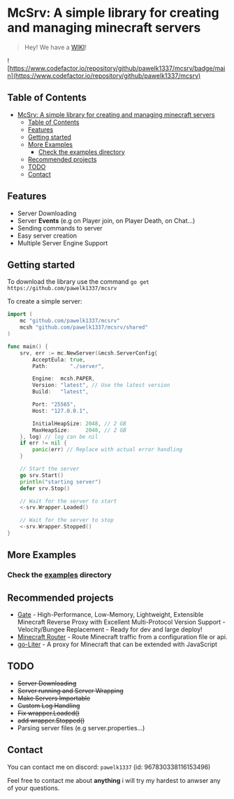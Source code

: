 # McSrv: A simple library for creating and managing minecraft servers
>
> Hey! We have a [WIKI](https://github.com/pawelk1337/mcsrv/wiki)!

![https://www.codefactor.io/repository/github/pawelk1337/mcsrv/badge/main](https://www.codefactor.io/repository/github/pawelk1337/mcsrv)

Table of Contents
---

- [McSrv: A simple library for creating and managing minecraft servers](#mcsrv-a-simple-library-for-creating-and-managing-minecraft-servers)
	- [Table of Contents](#table-of-contents)
	- [Features](#features)
	- [Getting started](#getting-started)
	- [More Examples](#more-examples)
		- [Check the examples directory](#check-the-examples-directory)
	- [Recommended projects](#recommended-projects)
	- [TODO](#todo)
	- [Contact](#contact)

Features
---

- Server Downloading
- Server **Events** (e.g on Player join, on Player Death, on Chat...)
- Sending commands to server
- Easy server creation
- Multiple Server Engine Support

Getting started
---

To download the library use the command
`go get https://github.com/pawelk1337/mcsrv`

To create a simple server:

```go
import (
    mc "github.com/pawelk1337/mcsrv"
    mcsh "github.com/pawelk1337/mcsrv/shared"
)

func main() {
    srv, err := mc.NewServer(&mcsh.ServerConfig{
        AcceptEula: true,
        Path:       "./server",

        Engine:  mcsh.PAPER,
        Version: "latest", // Use the latest version
        Build:   "latest",

        Port: "25565",
        Host: "127.0.0.1",

        InitialHeapSize: 2048, // 2 GB
        MaxHeapSize:     2048, // 2 GB
    }, log) // log can be nil
    if err != nil {
        panic(err) // Replace with actual error handling
    }

    // Start the server
    go srv.Start()
    println("starting server")
    defer srv.Stop()

    // Wait for the server to start
    <-srv.Wrapper.Loaded()

    // Wait for the server to stop
    <-srv.Wrapper.Stopped()
}
```

More Examples
---

### Check the [examples](https://github.com/pawelk1337/mcsrv/tree/main/examples) directory

Recommended projects
---

- [Gate](https://github.com/minekube/gate) - High-Performance, Low-Memory, Lightweight, Extensible Minecraft Reverse Proxy with Excellent Multi-Protocol Version Support - Velocity/Bungee Replacement - Ready for dev and large deploy!
- [Minecraft Router](https://github.com/AbandonTech/minecraftrouter) - Route Minecraft traffic from a configuration file or api.
- [go-Liter](https://github.com/LiterMC/go-liter) - A proxy for Minecraft that can be extended with JavaScript

TODO
---

- ~~Server Downloading~~
- ~~Server running and Server Wrapping~~
- ~~Make Servers Importable~~
- ~~Custom Log Handling~~
- ~~Fix wrapper.Loaded()~~
- ~~add wrapper.Stopped()~~
- Parsing server files (e.g server.properties...)

Contact
---

You can contact me on discord: `pawelk1337` (id: 967830338116153496)

Feel free to contact me about **anything** i will try my hardest to anwser any of your questions.
